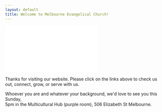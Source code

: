 ```yaml
---
layout: default
title: Welcome to Melbourne Evangelical Church!
---
```


<div class="videoWrapper">
<iframe src="//player.vimeo.com/video/90176013" frameborder="0" webkitallowfullscreen mozallowfullscreen allowfullscreen></iframe>
</div>

Thanks for visiting our website. Please click on the links above to check us out, connect, grow, or serve with us.

Whoever you are and whatever your background, we'd love to see you this Sunday,  
5pm in the Multicultural Hub (purple room), 506 Elizabeth St Melbourne.